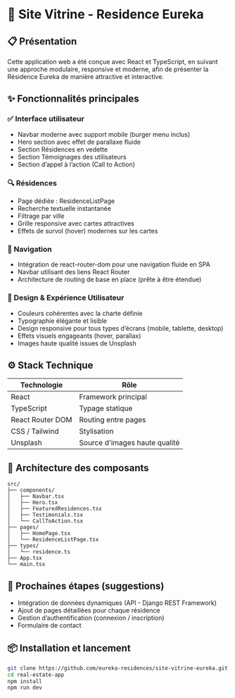 
# 🏡 Site Vitrine - Residence Eureka

## 📋 Présentation
Cette application web a été conçue avec React et TypeScript, en suivant une approche modulaire, responsive et moderne, afin de présenter la Résidence Eureka de manière attractive et interactive.


## ✨ Fonctionnalités principales
### ✅ Interface utilisateur
- Navbar moderne avec support mobile (burger menu inclus)
- Hero section avec effet de parallaxe fluide
- Section Résidences en vedette
- Section Témoignages des utilisateurs
- Section d’appel à l’action (Call to Action)

###  🔍 Résidences
- Page dédiée : ResidenceListPage
- Recherche textuelle instantanée
- Filtrage par ville
- Grille responsive avec cartes attractives
- Effets de survol (hover) modernes sur les cartes



### 🧭 Navigation
- Intégration de react-router-dom pour une navigation fluide en SPA
- Navbar utilisant des liens React Router
- Architecture de routing de base en place (prête à être étendue)


### 🎨 Design & Expérience Utilisateur
- Couleurs cohérentes avec la charte définie
- Typographie élégante et lisible
- Design responsive pour tous types d’écrans (mobile, tablette, desktop)
- Effets visuels engageants (hover, parallax)
- Images haute qualité issues de Unsplash


## ⚙️ Stack Technique


| Technologie | Rôle |
|-------------|------|
| React | Framework principal |
| TypeScript | Typage statique |
| React Router DOM | Routing entre pages |
| CSS / Tailwind | Stylisation |
| Unsplash | Source d'images haute qualité |


## 🧱 Architecture des composants

```plaintext
src/
├── components/
│   ├── Navbar.tsx
│   ├── Hero.tsx
│   ├── FeaturedResidences.tsx
│   ├── Testimonials.tsx
│   └── CallToAction.tsx
├── pages/
│   ├── HomePage.tsx
│   └── ResidenceListPage.tsx
├── types/
│   └── residence.ts
├── App.tsx
└── main.tsx
```



## 🚀 Prochaines étapes (suggestions)
- Intégration de données dynamiques (API - Django REST Framework)
- Ajout de pages détaillées pour chaque résidence
- Gestion d’authentification (connexion / inscription)
- Formulaire de contact



## 📦 Installation et lancement

```sh
git clone https://github.com/eureka-residences/site-vitrine-eureka.git
cd real-estate-app
npm install
npm run dev
```